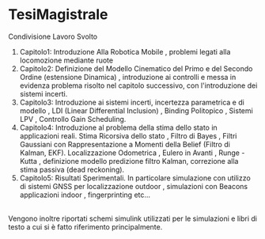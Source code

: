 # TesiMagistrale
Condivisione Lavoro Svolto
1) Capitolo1: Introduzione Alla Robotica Mobile , problemi legati alla locomozione mediante ruote
2) Capitolo2: Definizione del Modello Cinematico del Primo e del Secondo Ordine (estensione Dinamica) , introduzione ai controlli e messa in evidenza
problema risolto nel capitolo successivo, con l'introduzione dei sistemi incerti.
3) Capitolo3: Introduzione ai sistemi incerti, incertezza parametrica e di modello , LDI (Linear Differential Inclusion) , Binding Politopico ,
Sistemi LPV , Controllo Gain Scheduling.
4) Capitolo4: Introduzione al problema della stima dello stato in applicazioni reali. Stima Ricorsiva dello stato , Filtro di Bayes , Filtri Gaussiani con Rappresentazione a Momenti della Belief (Filtro di Kalman, EKF). Localizzazione Odometrica , Eulero in Avanti , Runge - Kutta , definizione modello predizione
filtro Kalman, correzione alla stima passiva (dead reckoning).
5) Capitolo5: Risultati Sperimentali. In particolare simulazione con utilizzo di sistemi GNSS per localizzazione outdoor , simulazioni con Beacons applicazioni indoor , fingerprinting etc...
</br></br>

Vengono inoltre riportati schemi simulink utilizzati per le simulazioni e libri di testo a cui si è fatto riferimento principalmente.
